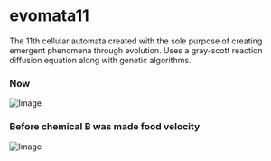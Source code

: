 # evomata11
The 11th cellular automata created with the sole purpose of creating emergent phenomena through evolution.
Uses a gray-scott reaction diffusion equation along with genetic algorithms.

### Now
![Image](http://i.imgur.com/NMqhpa0.png)

### Before chemical B was made food velocity
![Image](http://i.imgur.com/e3CO5wB.png)
